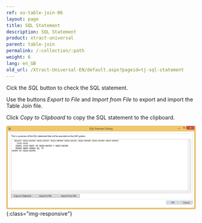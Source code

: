 ```yaml
---
ref: xu-table-join-06
layout: page
title: SQL Statement
description: SQL Statement
product: xtract-universal
parent: table-join
permalink: /:collection/:path
weight: 6
lang: en_GB
old_url: /Xtract-Universal-EN/default.aspx?pageid=tj-sql-statement
---
```


Cick the *SQL* button to check the SQL statement.  

Use the buttons *Export to File* and *Import from File* to export and import the Table Join file.  

Click *Copy to Clipboard*  to copy the SQL statement to the clipboard. 

![tj-sql-preview](/img/content/tj-sql-preview.png){:class="img-responsive"}
